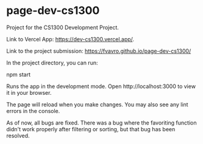 # page-dev-cs1300

Project for the CS1300 Development Project.

Link to Vercel App: https://dev-cs1300.vercel.app/.

Link to the project submission: https://fvavro.github.io/page-dev-cs1300/

In the project directory, you can run:

npm start

Runs the app in the development mode.
Open http://localhost:3000 to view it in your browser.

The page will reload when you make changes.
You may also see any lint errors in the console.

As of now, all bugs are fixed. There was a bug where the favoriting function didn't work properly after filtering or sorting, but that bug has been resolved.
